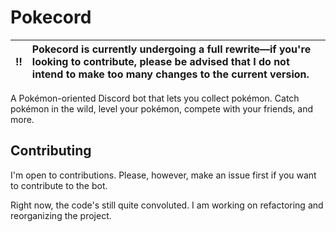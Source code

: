
# Pokecord

:bangbang: | Pokecord is currently undergoing a full rewrite—if you're looking to contribute, please be advised that I do not intend to make too many changes to the current version.
:---: | :---

A Pokémon-oriented Discord bot that lets you collect pokémon. Catch pokémon in the wild, level your pokémon, compete with your friends, and more.

## Contributing

I'm open to contributions. Please, however, make an issue first if you want to contribute to the bot.

Right now, the code's still quite convoluted. I am working on refactoring and reorganizing the project.

